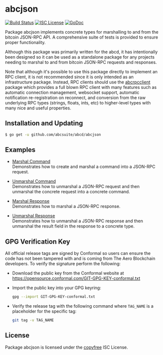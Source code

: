 abcjson
=======

[![Build Status](https://travis-ci.org/abcsuite/abcd.png?branch=master)](https://travis-ci.org/abcsuite/abcd)
[![ISC License](http://img.shields.io/badge/license-ISC-blue.svg)](http://copyfree.org)
[![GoDoc](https://img.shields.io/badge/godoc-reference-blue.svg)](http://godoc.org/github.com/abcsuite/abcd/abcjson)

Package abcjson implements concrete types for marshalling to and from the
bitcoin JSON-RPC API.  A comprehensive suite of tests is provided to ensure
proper functionality.

Although this package was primarily written for the abcd, it has
intentionally been designed so it can be used as a standalone package for any
projects needing to marshal to and from bitcoin JSON-RPC requests and responses.

Note that although it's possible to use this package directly to implement an
RPC client, it is not recommended since it is only intended as an infrastructure
package.  Instead, RPC clients should use the
[abcrpcclient](https://github.com/abcsuite/abcrpcclient) package which provides
a full blown RPC client with many features such as automatic connection
management, websocket support, automatic notification re-registration on
reconnect, and conversion from the raw underlying RPC types (strings, floats,
ints, etc) to higher-level types with many nice and useful properties.

## Installation and Updating

```bash
$ go get -u github.com/abcsuite/abcd/abcjson
```

## Examples

* [Marshal Command](http://godoc.org/github.com/abcsuite/abcd/abcjson#example-MarshalCmd)  
  Demonstrates how to create and marshal a command into a JSON-RPC request.

* [Unmarshal Command](http://godoc.org/github.com/abcsuite/abcd/abcjson#example-UnmarshalCmd)  
  Demonstrates how to unmarshal a JSON-RPC request and then unmarshal the
  concrete request into a concrete command.

* [Marshal Response](http://godoc.org/github.com/abcsuite/abcd/abcjson#example-MarshalResponse)  
  Demonstrates how to marshal a JSON-RPC response.

* [Unmarshal Response](http://godoc.org/github.com/abcsuite/abcd/abcjson#example-package--UnmarshalResponse)  
  Demonstrates how to unmarshal a JSON-RPC response and then unmarshal the
  result field in the response to a concrete type.

## GPG Verification Key

All official release tags are signed by Conformal so users can ensure the code
has not been tampered with and is coming from The Aero Blockchain developers.  To
verify the signature perform the following:

- Download the public key from the Conformal website at
  https://opensource.conformal.com/GIT-GPG-KEY-conformal.txt

- Import the public key into your GPG keyring:
  ```bash
  gpg --import GIT-GPG-KEY-conformal.txt
  ```

- Verify the release tag with the following command where `TAG_NAME` is a
  placeholder for the specific tag:
  ```bash
  git tag -v TAG_NAME
  ```

## License

Package abcjson is licensed under the [copyfree](http://copyfree.org) ISC
License.
